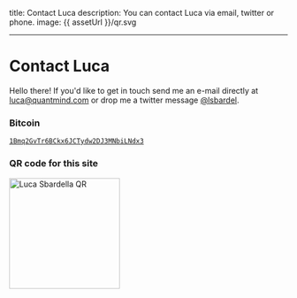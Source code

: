 title: Contact Luca
description: You can contact Luca via email, twitter or phone.
image: {{ assetUrl }}/qr.svg

---

# Contact Luca

Hello there! If you'd like to get in touch send me an e-mail directly at
[luca@quantmind.com](mailto:luca@quantmind.com) or drop me a twitter
message [@lsbardel](https://twitter.com/lsbardel).

### Bitcoin

<a href="https://blockchain.info/address/1Bmq2GvTr6BCkx6JCTydw2DJ3MNbiLNdx3">
    <code>1Bmq2GvTr6BCkx6JCTydw2DJ3MNbiLNdx3</code>
</a>

### QR code for this site

<a href="/">
    <img width=200 alt="Luca Sbardella QR" src="{{ assetUrl }}/qr.svg">
</a>

